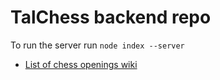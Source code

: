 # TalChess backend repo

To run the server run `node index --server`

- [List of chess openings wiki](https://en.wikipedia.org/wiki/List_of_chess_openings)
